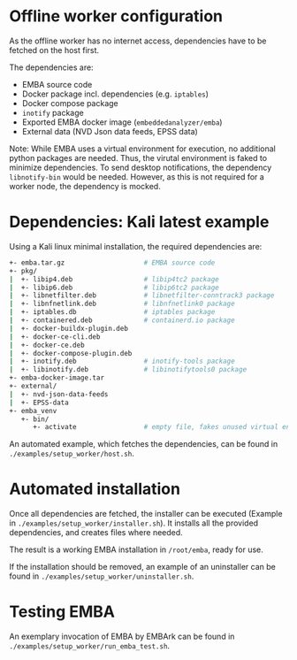 # Offline worker configuration

As the offline worker has no internet access, dependencies have to be fetched on the host first.

The dependencies are:
- EMBA source code
- Docker package incl. dependencies (e.g. `iptables`)
- Docker compose package
- `inotify` package
- Exported EMBA docker image (`embeddedanalyzer/emba`)
- External data (NVD Json data feeds, EPSS data)

Note: While EMBA uses a virtual environment for execution, no additional python packages are needed. Thus, the virutal environment is faked to minimize dependencies. To send desktop notifications, the dependency `libnotify-bin` would be needed. However, as this is not required for a worker node, the dependency is mocked.

# Dependencies: Kali latest example

Using a Kali linux minimal installation, the required dependencies are:

```sh
+- emba.tar.gz                    # EMBA source code
+- pkg/
|  +- libip4.deb                  # libip4tc2 package
|  +- libip6.deb                  # libip6tc2 package
|  +- libnetfilter.deb            # libnetfilter-conntrack3 package
|  +- libnfnetlink.deb            # libnfnetlink0 package
|  +- iptables.db                 # iptables package
|  +- containered.deb             # containerd.io package
|  +- docker-buildx-plugin.deb
|  +- docker-ce-cli.deb
|  +- docker-ce.deb
|  +- docker-compose-plugin.deb
|  +- inotify.deb                 # inotify-tools package
|  +- libinotify.deb              # libinotifytools0 package
+- emba-docker-image.tar
+- external/
|  +- nvd-json-data-feeds
|  +- EPSS-data
+- emba_venv
   +- bin/
      +- activate                 # empty file, fakes unused virtual environment
```

An automated example, which fetches the dependencies, can be found in `./examples/setup_worker/host.sh`.

# Automated installation

Once all dependencies are fetched, the installer can be executed (Example in `./examples/setup_worker/installer.sh`). It installs all the provided dependencies, and creates files where needed.

The result is a working EMBA installation in `/root/emba`, ready for use.

If the installation should be removed, an example of an uninstaller can be found in `./examples/setup_worker/uninstaller.sh`.

# Testing EMBA

An exemplary invocation of EMBA by EMBArk can be found in `./examples/setup_worker/run_emba_test.sh`.

